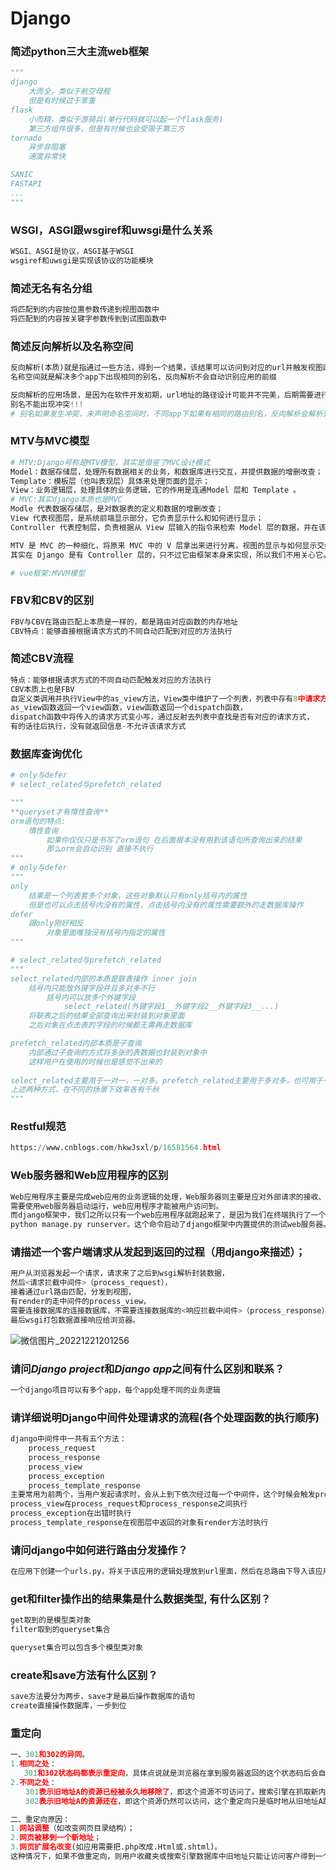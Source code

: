 # Django

### 简述python三大主流web框架

~~~python
"""
django
	大而全，类似于航空母舰
	但是有时候过于笨重
flask
	小而精，类似于游骑兵(单行代码就可以起一个flask服务)
	第三方组件很多，但是有时候也会受限于第三方
tornado
	异步非阻塞
	速度非常快

SANIC
FASTAPI
...
"""
~~~

### WSGI，ASGI跟wsgiref和uwsgi是什么关系

~~~python
WSGI、ASGI是协议，ASGI基于WSGI
wsgiref和uwsgi是实现该协议的功能模块
~~~

### 简述无名有名分组

~~~python
将匹配到的内容按位置参数传递到视图函数中
将匹配到的内容按关键字参数传到到试图函数中
~~~

### 简述反向解析以及名称空间

~~~python
反向解析(本质)就是指通过一些方法，得到一个结果，该结果可以访问到对应的url并触发视图函数的运行
名称空间就是解决多个app下出现相同的别名，反向解析不会自动识别应用的前缀

反向解析的应用场景，是因为在软件开发初期，url地址的路径设计可能并不完美，后期需要进行调整，如果项目中很多地方使用了该路径，一旦该路径发生变化，就意味着所有使用该路径的地方都需要进行修改，这是一个非常繁琐的操作。
别名不能出现冲突!!!
# 别名如果发生冲突，未声明命名空间时，不同app下如果有相同的路由别名，反向解析会解析到最下面的app，会发生覆盖
~~~

### MTV与MVC模型

~~~python
# MTV:Django号称是MTV模型，其实是借鉴了MVC设计模式
Model：数据存储层，处理所有数据相关的业务，和数据库进行交互，并提供数据的增删改查；
Template：模板层（也叫表现层）具体来处理页面的显示；
View：业务逻辑层，处理具体的业务逻辑，它的作用是连通Model 层和 Template 。
# MVC:其实django本质也是MVC
Modle 代表数据存储层，是对数据表的定义和数据的增删改查；
View 代表视图层，是系统前端显示部分，它负责显示什么和如何进行显示；
Controller 代表控制层，负责根据从 View 层输入的指令来检索 Model 层的数据，并在该层编写代码产生结果并输出。

MTV 是 MVC 的一种细化，将原来 MVC 中的 V 层拿出来进行分离，视图的显示与如何显示交给 Template 层，而 View 层更专注于实现业务逻辑。
其实在 Django 是有 Controller 层的，只不过它由框架本身来实现，所以我们不用关心它。Django 更关注于M、T 和 V。

# vue框架:MVVM模型
~~~

### FBV和CBV的区别

~~~python
FBV与CBV在路由匹配上本质是一样的，都是路由对应函数的内存地址
CBV特点：能够直接根据请求方式的不同自动匹配到对应的方法执行
~~~

### 简述CBV流程

~~~python
特点：能够根据请求方式的不同自动匹配触发对应的方法执行
CBV本质上也是FBV
自定义类调用并执行View中的as_view方法，View类中维护了一个列表，列表中存有8中请求方式，
as_view函数返回一个view函数，view函数返回一个dispatch函数，
dispatch函数中将传入的请求方式变小写，通过反射去列表中查找是否有对应的请求方式，
有的话往后执行，没有就返回信息-不允许该请求方式
~~~

### 数据库查询优化

~~~python
# only与defer	
# select_related与prefetch_related

"""
**queryset才有惰性查询**
orm语句的特点:
    惰性查询
        如果你仅仅只是书写了orm语句 在后面根本没有用到该语句所查询出来的结果
        那么orm会自动识别 直接不执行
"""
# only与defer
"""
only
	结果是一个列表套多个对象，这些对象默认只有only括号内的属性
	但是也可以点击括号内没有的属性，点击括号内没有的属性需要额外的走数据库操作
defer
	跟only刚好相反
		对象里面唯独没有括号内指定的属性
"""

# select_related与prefetch_related
"""
select_related内部的本质是联表操作 inner join
	括号内只能放外键字段并且多对多不行
		括号内可以放多个外键字段
			select_related(外键字段1__外键字段2__外键字段3__...)
	将联表之后的结果全部查询出来封装到对象里面
	之后对象在点击表的字段的时候都无需再走数据库

prefetch_related内部本质是子查询
	内部通过子查询的方式将多张的表数据也封装到对象中
	这样用户在使用的时候也是感觉不出来的
	
select_related主要用于一对一，一对多。prefetch_related主要用于多对多，也可用于一对多
上述两种方式，在不同的场景下效率各有千秋
"""
~~~

### Restful规范

~~~python
https://www.cnblogs.com/hkwJsxl/p/16581564.html
~~~

### Web服务器和Web应用程序的区别

~~~python
Web应用程序主要是完成web应用的业务逻辑的处理，Web服务器则主要是应对外部请求的接收、响应和转发。
需要使用web服务器启动运行，web应用程序才能被用户访问到。
而django框架中，我们之所以只有一个web应用程序就跑起来了，是因为我们在终端执行了一个命令，
python manage.py runserver。这个命令启动了django框架中内置提供的测试web服务器。
~~~

### 请描述一个客户端请求从发起到返回的过程（用django来描述）；

~~~python
用户从浏览器发起一个请求，请求来了之后到wsgi解析封装数据，
然后<请求拦截中间件>（process_request），
接着通过url路由匹配，分发到视图，
有render的走中间件的process_view，
需要连接数据库的连接数据库，不需要连接数据库的<响应拦截中间件>（process_response），
最后wsgi打包数据直接响应给浏览器。
~~~

![微信图片_20221221201256](https://img2023.cnblogs.com/blog/2570053/202212/2570053-20221221202307977-1652893441.png)

### 请问*Django project*和*Django app*之间有什么区别和联系？

~~~python
一个django项目可以有多个app，每个app处理不同的业务逻辑
~~~

### 请详细说明Django中间件处理请求的流程(各个处理函数的执行顺序)

~~~python
django中间件中一共有五个方法：
	process_request
	process_response
	process_view
	process_exception
	process_template_response
主要常用为前两个，当用户发起请求时，会从上到下依次经过每一个中间件，这个时候会触发process_request函数，如果函数返回None，则继续到view视图中，返回HttpResponse响应对象则直接从当前中间件的process_reponse函数返回，正常情况下，视图层处理完后，返回执行中间件process_response函数，最后返回给浏览器
process_view在process_request和process_response之间执行
process_exception在出错时执行
process_template_response在视图层中返回的对象有render方法时执行
~~~

### 请问django中如何进行路由分发操作？

~~~python
在应用下创建一个urls.py，将关于该应用的逻辑处理放到url里面，然后在总路由下导入该应用的urls
~~~

### get和filter操作出的结果集是什么数据类型, 有什么区别？

~~~python
get取到的是模型类对象
filter取到的queryset集合

queryset集合可以包含多个模型类对象
~~~

### create和save方法有什么区别？

~~~python
save方法要分为两步，save才是最后操作数据库的语句
create直接操作数据库，一步到位
~~~

### 重定向

~~~python
一、301和302的异同。
1.相同之处：
   301和302状态码都表示重定向，具体点说就是浏览器在拿到服务器返回的这个状态码后会自动跳转到一个新的URL地址（浏览器会从响应头Location中获取新地址），用户看到的效果都是输入地址A后瞬间跳转到了另一个地址B
2.不同之处：
　　301表示旧地址A的资源已经被永久地移除了，即这个资源不可访问了。搜索引擎在抓取新内容的同时也将旧的网址转换为重定向之后的地址；
　　302表示旧地址A的资源还在，即这个资源仍然可以访问，这个重定向只是临时地从旧地址A跳转到地址B，搜索引擎会抓取新的内容、并且会保存旧的网址。 从SEO层面考虑，302要好于301

二、重定向原因：
1.网站调整（如改变网页目录结构）；
2.网页被移到一个新地址；
3.网页扩展名改变(如应用需要把.php改成.Html或.shtml)。
这种情况下，如果不做重定向，则用户收藏夹或搜索引擎数据库中旧地址只能让访问客户得到一个404页面错误信息，访问流量白白丧失；再者某些注册了多个域名的网站，也需要通过重定向让访问这些域名的用户自动跳转到主站点等。
~~~

